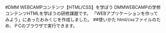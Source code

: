#DMM WEBCAMPコンテンツ【HTML/CSS】を学ぼう
DMMWEBCAMPの学修コンテンツHTMLを学ぼうの研修課題です。
「WEBアプリケーションを作ってみよう」にあったおみくじを作成しました。
##使いかた
html/cssファイルのため、ＰCのブラウザで実行できます。
